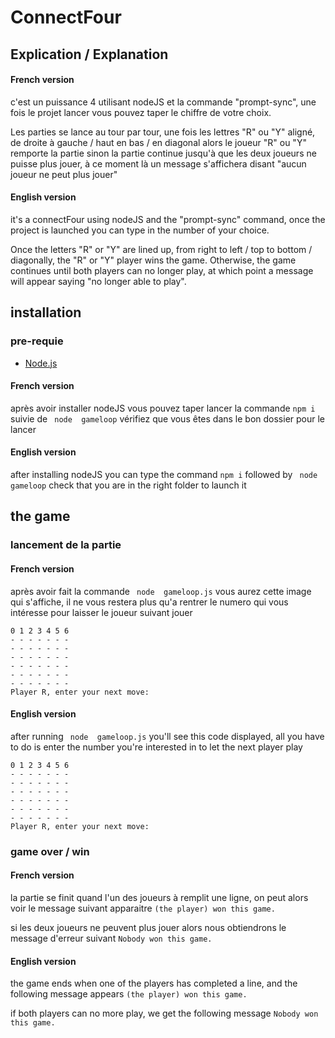 # ConnectFour

## Explication / Explanation

#### French version

c'est un puissance 4 utilisant nodeJS et la commande "prompt-sync", une fois le projet lancer vous pouvez taper le chiffre de votre choix.

Les parties se lance au tour par tour, une fois les lettres "R" ou "Y" aligné, de droite à gauche / haut en bas / en diagonal alors le joueur "R" ou "Y" remporte la partie sinon la partie continue jusqu'à que les deux joueurs ne puisse plus jouer, à ce moment là un message s'affichera disant "aucun joueur ne peut plus jouer"

#### English version 

it's a connectFour using nodeJS and the "prompt-sync" command, once the project is launched you can type in the number of your choice.

Once the letters "R" or "Y" are lined up, from right to left / top to bottom / diagonally, the "R" or "Y" player wins the game. Otherwise, the game continues until both players can no longer play, at which point a message will appear saying "no longer able to play".

## installation

### pre-requie 
- [Node.js](https://nodejs.org/fr)

#### French version

après avoir installer nodeJS vous pouvez taper lancer la commande 
``` npm i ```
suivie de 
``` node  gameloop```
vérifiez que vous êtes dans le bon dossier pour le lancer

#### English version

after installing nodeJS you can type the command 
``` npm i ```
followed by
``` node  gameloop```
check that you are in the right folder to launch it

## the game 

### lancement de la partie 

#### French version

après avoir fait la commande ``` node  gameloop.js``` vous aurez cette image qui s'affiche, il ne vous restera plus qu'a rentrer le numero qui vous intéresse pour laisser le joueur suivant jouer 
```
0 1 2 3 4 5 6
- - - - - - -
- - - - - - -
- - - - - - -
- - - - - - -
- - - - - - -
- - - - - - -
Player R, enter your next move:
```

#### English version

after running ``` node  gameloop.js``` you'll see this code displayed, all you have to do is enter the number you're interested in to let the next player play 

```
0 1 2 3 4 5 6
- - - - - - -
- - - - - - -
- - - - - - -
- - - - - - -
- - - - - - -
- - - - - - -
Player R, enter your next move:
```

### game over / win 

#### French version 

la partie se finit quand l'un des joueurs à remplit une ligne, on peut alors voir le message suivant apparaitre ``` (the player) won this game. ```

si les deux joueurs ne peuvent plus jouer alors nous obtiendrons le message d'erreur suivant ``` Nobody won this game. ```

#### English version 

the game ends when one of the players has completed a line, and the following message appears ``` (the player) won this game. ```

if both players can no more play, we get the following message ``` Nobody won this game. ```

